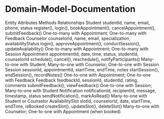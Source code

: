 # Domain-Model-Documentation
Entity	Attributes	Methods	Relationships
Student	studentId, name, email, phone, status	register(), login(), bookAppointment(), cancelAppointment(), submitFeedback()	One-to-many with Appointment; One-to-many with Feedback
Counselor	counselorId, name, email, specialization, availabilityStatus	login(), approveAppointment(), conductSession(), updateAvailability()	One-to-many with Appointment; One-to-many with Session
Appointment	appointmentId, date, time, status, studentId, counselorId	schedule(), cancel(), reschedule(), notifyParticipants()	Many-to-one with Student; Many-to-one with Counselor; One-to-one with Session
Session	sessionId, appointmentId, startTime, endTime, notes	startSession(), endSession(), recordNotes()	One-to-one with Appointment; One-to-one with Feedback
Feedback	feedbackId, sessionId, studentId, rating, comments	submitFeedback(), viewFeedback()	One-to-one with Session; Many-to-one with Student
Notification	notificationId, recipientId, message, timestamp, status	sendNotification(), markAsRead()	Many-to-one with Student or Counselor
AvailabilitySlot	slotId, counselorId, date, startTime, endTime, isBooked	createSlot(), updateSlot(), deleteSlot()	Many-to-one with Counselor; One-to-one with Appointment (when booked)

